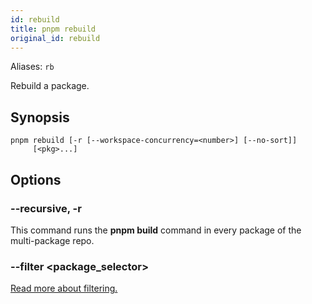 ```yaml
---
id: rebuild
title: pnpm rebuild
original_id: rebuild
---
```


Aliases: `rb`

Rebuild a package.

## Synopsis

```text
pnpm rebuild [-r [--workspace-concurrency=<number>] [--no-sort]]
     [<pkg>...]
```

## Options

### --recursive, -r

This command runs the **pnpm build** command in every package of the multi-package repo.

### --filter &lt;package_selector>

[Read more about filtering.](../filtering.md)
